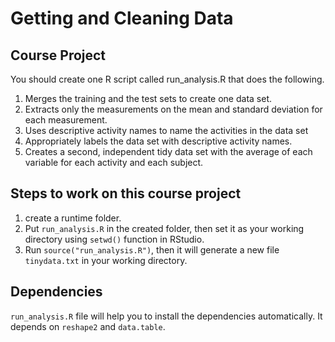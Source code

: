 # Getting and Cleaning Data

## Course Project

You should create one R script called run_analysis.R that does the following.

1. Merges the training and the test sets to create one data set.
2. Extracts only the measurements on the mean and standard deviation for each measurement.
3. Uses descriptive activity names to name the activities in the data set
4. Appropriately labels the data set with descriptive activity names.
5. Creates a second, independent tidy data set with the average of each variable for each activity and each subject.

## Steps to work on this course project

1. create a runtime folder.
2. Put ```run_analysis.R``` in the created folder, then set it as your working directory using ```setwd()``` function in RStudio.
3. Run ```source("run_analysis.R")```, then it will generate a new file ```tinydata.txt``` in your working directory.

## Dependencies

```run_analysis.R``` file will help you to install the dependencies automatically. It depends on ```reshape2``` and ```data.table```. 
